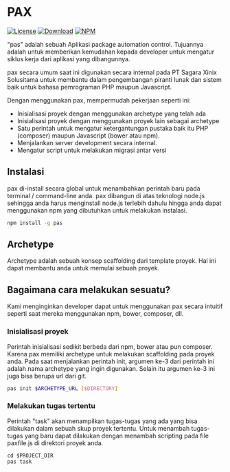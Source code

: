 PAX
===

[![License](http://img.shields.io/npm/l/pas.svg?style=flat-square)](https://github.com/xinix-technology/pax/blob/master/LICENSE)
[![Download](http://img.shields.io/npm/dm/pas.svg?style=flat-square)](https://github.com/xinix-technology/pax)
[![NPM](http://img.shields.io/npm/v/pas.svg?style=flat-square)](https://github.com/xinix-technology/pax)

"pas" adalah sebuah Aplikasi package automation control. Tujuannya adalah untuk memberikan kemudahan kepada developer untuk mengatur siklus kerja dari aplikasi yang dibangunnya.

pax secara umum saat ini digunakan secara internal pada PT Sagara Xinix Solusitama untuk membantu dalam pengembangan piranti lunak dan sistem baik untuk bahasa pemrograman PHP maupun Javascript.

Dengan menggunakan pax, mempermudah pekerjaan seperti ini:

- Inisialisasi proyek dengan menggunakan archetype yang telah ada
- Inisialisasi proyek dengan menggunakan proyek lain sebagai archetype
- Satu perintah untuk mengatur ketergantungan pustaka baik itu PHP (composer) maupun Javascript (bower atau npm).
- Menjalankan server development secara internal.
- Mengatur script untuk melakukan migrasi antar versi

## Instalasi

pax di-install secara global untuk menambahkan perintah baru pada terminal / command-line anda. pax dibangun di atas teknologi node.js sehingga anda harus menginstall node.js terlebih dahulu hingga anda dapat menggunakan npm yang dibutuhkan untuk melakukan instalasi.

```bash
npm install -g pas
```

## Archetype

Archetype adalah sebuah konsep scaffolding dari template proyek. Hal ini dapat membantu anda untuk memulai sebuah proyek.

## Bagaimana cara melakukan sesuatu?

Kami menginginkan developer dapat untuk menggunakan pax secara intuitif seperti saat mereka menggunakan npm, bower, composer, dll.

### Inisialisasi proyek

Perintah inisialisasi sedikit berbeda dari npm, bower atau pun composer. Karena pax memiliki archetype untuk melakukan scaffolding pada proyek anda. Pada saat menjalankan perintah init, argumen ke-3 dari perintah ini adalah nama archetype yang ingin digunakan. Selain itu argumen ke-3 ini juga bisa berupa url dari git.

```bash
pas init $ARCHETYPE_URL [$DIRECTORY]
```

### Melakukan tugas tertentu

Perintah "task" akan menampilkan tugas-tugas yang ada yang bisa dilakukan dalam sebuah skup proyek tertentu. Untuk menambah tugas-tugas yang baru dapat dilakukan dengan menambah scripting pada file paxfile.js di direktori proyek anda.

```
cd $PROJECT_DIR
pas task
```
